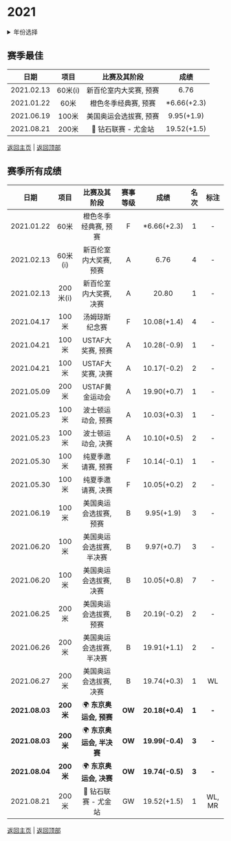 # 2021

<details>
<summary>年份选择</summary>

- [2024](./2024.md)

- [2023](./2023.md)

- [2022](./2022.md)

- [2021](./2021.md)

- [2020](./2020.md)

- [2019](./2019.md)

- [2018](./2018.md)

- [2017](./2017.md)

- [2016](./2016.md)

- [2015](./2015.md)

- [2014](./2014.md)

- [2013](./2013.md)

- [2012](./2012.md)

</details>

## 赛季最佳

|    日期    |  项目   |                     比赛及其阶段                     |    成绩     |
| :--------: | :-----: | :--------------------------------------------------: | :---------: |
| 2021.02.13 | 60米(i) |                新百伦室内大奖赛, 预赛                |    6.76     |
| 2021.01.22 |  60米   |                 橙色冬季经典赛, 预赛                 | *6.66(+2.3) |
| 2021.06.19 |  100米  |                美国奥运会选拔赛, 预赛                | 9.95(+1.9)  |
| 2021.08.21 |  200米  | :diamond_shape_with_a_dot_inside:  钻石联赛 - 尤金站 | 19.52(+1.5) |

[返回主页](../Profile.md) | [返回顶部](#2021)

## 赛季所有成绩

|      日期      |   项目    |                     比赛及其阶段                     | 赛事等级 |      成绩       | 名次  |  标注  |
| :------------: | :-------: | :--------------------------------------------------: | :------: | :-------------: | :---: | :----: |
|   2021.01.22   |   60米    |                 橙色冬季经典赛, 预赛                 |    F     |   *6.66(+2.3)   |   1   |   -    |
|   2021.02.13   |  60米(i)  |                新百伦室内大奖赛, 预赛                |    A     |      6.76       |   4   |   -    |
|   2021.02.13   | 200米(i)  |                新百伦室内大奖赛, 决赛                |    A     |      20.80      |   1   |   -    |
|   2021.04.17   |   100米   |                    汤姆琼斯纪念赛                    |    F     |   10.08(+1.4)   |   4   |   -    |
|   2021.04.21   |   100米   |                  USTAF大奖赛, 预赛                   |    A     |   10.28(-0.9)   |   1   |   -    |
|   2021.04.21   |   100米   |                  USTAF大奖赛, 决赛                   |    A     |   10.17(-0.2)   |   2   |   -    |
|   2021.05.09   |   200米   |                   USTAF黄金运动会                    |    A     |   19.90(+0.7)   |   1   |   -    |
|   2021.05.23   |   100米   |                  波士顿运动会, 预赛                  |    A     |   10.03(+0.3)   |   1   |   -    |
|   2021.05.23   |   100米   |                  波士顿运动会, 决赛                  |    A     |   10.10(+0.5)   |   2   |   -    |
|   2021.05.30   |   100米   |                  纯夏季邀请赛, 预赛                  |    F     |   10.14(-0.1)   |   1   |   -    |
|   2021.05.30   |   100米   |                  纯夏季邀请赛, 决赛                  |    F     |   10.05(+0.2)   |   2   |   -    |
|   2021.06.19   |   100米   |                美国奥运会选拔赛, 预赛                |    B     |   9.95(+1.9)    |   3   |   -    |
|   2021.06.20   |   100米   |               美国奥运会选拔赛, 半决赛               |    B     |   9.97(+0.7)    |   3   |   -    |
|   2021.06.20   |   100米   |                美国奥运会选拔赛, 决赛                |    B     |   10.05(+0.8)   |   7   |   -    |
|   2021.06.25   |   200米   |                美国奥运会选拔赛, 预赛                |    B     |   20.19(-0.2)   |   2   |   -    |
|   2021.06.26   |   200米   |               美国奥运会选拔赛, 半决赛               |    B     |   19.91(+1.1)   |   2   |   -    |
|   2021.06.27   |   200米   |                美国奥运会选拔赛, 决赛                |    B     |   19.74(+0.3)   |   1   |   WL   |
| **2021.08.03** | **200米** |         :earth_africa: **东京奥运会, 预赛**          |  **OW**  | **20.18(+0.4)** | **1** | **-**  |
| **2021.08.03** | **200米** |        :earth_africa: **东京奥运会, 半决赛**         |  **OW**  | **19.99(-0.4)** | **3** | **-**  |
| **2021.08.04** | **200米** |         :earth_africa: **东京奥运会, 决赛**          |  **OW**  | **19.74(-0.5)** | **3** | **-**  |
|   2021.08.21   |   200米   | :diamond_shape_with_a_dot_inside:  钻石联赛 - 尤金站 |    GW    |   19.52(+1.5)   |   1   | WL, MR |

[返回主页](../Profile.md) | [返回顶部](#2021)